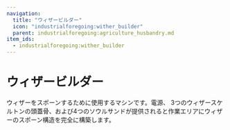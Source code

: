```yaml
---
navigation:
  title: "ウィザービルダー"
  icon: "industrialforegoing:wither_builder"
  parent: industrialforegoing:agriculture_husbandry.md
item_ids:
  - industrialforegoing:wither_builder
---
```


# ウィザービルダー

ウィザーをスポーンするために使用するマシンです。電源、 <Color id="gold">3つのウィザースケルトンの頭蓋骨</Color>、および<Color id="gold">4つのソウルサンド</Color>が提供されると作業エリアにウィザーのスポーン構造を完全に構築します。



<Recipe id="industrialforegoing:wither_builder" />

